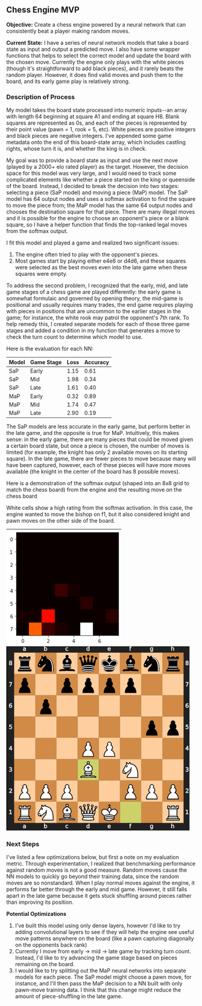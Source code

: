 ## Chess Engine MVP

**Objective:** Create a chess engine powered by a neural network that can consistently beat a player making random moves.

**Current State:** I have a series of neural network models that take a board state as input and output a predicted move. I also have some wrapper functions that helps to select the correct model and update the board with the chosen move. Currently the engine only plays with the white pieces (though it's straightforward to add black pieces), and it rarely beats the random player. However, it does find valid moves and push them to the board, and its early game play is relatively strong.

### Description of Process

My model takes the board state processed into numeric inputs--an array with length 64 beginning at square A1 and ending at square H8. Blank squares are represented as 0s, and each of the pieces is represented by their point value (pawn = 1, rook = 5, etc). White pieces are positive integers and black pieces are negative integers. I've appended some game metadata onto the end of this board-state array, which includes castling rights, whose turn it is, and whether the king is in check.

My goal was to provide a board state as input and use the next move (played by a 2000+ elo rated player) as the target. However, the decision space for this model was very large, and I would need to track some complicated elements like whether a piece started on the king or queenside of the board. Instead, I decided to break the decision into two stages: selecting a piece (SaP model) and moving a piece (MaP) model. The SaP model has 64 output nodes and uses a softmax activation to find the square to move the piece from; the MaP model has the same 64 output nodes and chooses the destination square for that piece. There are many illegal moves and it is possible for the engine to choose an opponent's piece or a blank square, so I have a helper function that finds the top-ranked legal moves from the softmax output.  

I fit this model and played a game and realized two significant issues:
1. The engine often tried to play with the opponent's pieces.
2. Most games start by playing either e4e6 or d4d6, and these squares were selected as the best moves even into the late game when these squares were empty.

To address the second problem, I recognized that the early, mid, and late game stages of a chess game are played differently: the early game is somewhat formulaic and governed by opening theory, the mid-game is positional and usually requires many trades, the end game requires playing with pieces in positions that are uncommon to the earlier stages in the game; for instance, the white rook may patrol the opponent's 7th rank. To help remedy this, I created separate models for each of those three game stages and added a condition in my function that generates a move to check the turn count to determine which model to use.

Here is the evaluation for each NN:

| Model    | Game Stage  | Loss   | Accuracy |
| -------- | ----------- | ------ | -------- |
| SaP      | Early       | 1.15   |   0.61   |
| SaP      | Mid         | 1.98   |   0.34   |
| SaP      | Late        | 1.61   |   0.40   |
| MaP      | Early       | 0.32   |   0.89   |
| MaP      | Mid         | 1.74   |   0.47   |
| MaP      | Late        | 2.90   |   0.19   |

The SaP models are less accurate in the early game, but perform better in the late game, and the opposite is true for MaP. Intuitively, this makes sense: in the early game, there are many pieces that could be moved given a certain board state, but once a piece is chosen, the number of moves is limited (for example, the knight has only 2 available moves on its starting square). In the late game, there are fewer pieces to move because many will have been captured, however, each of these pieces will have more moves available (the knight in the center of the board has 8 possible moves).

Here is a demonstration of the softmax output (shaped into an 8x8 grid to match the chess board) from the engine and the resulting move on the chess board

White cells show a high rating from the softmax activation. In this case, the engine wanted to move the bishop on f1, but it also considered knight and pawn moves on the other side of the board.

![Decision Space](decision_space.png)
![Board After Move](chess_board_screenshot.png)

### Next Steps

I've listed a few optimizations below, but first a note on my evaluation metric. Through experimentation, I realized that benchmarking performance against random moves is not a good measure. Random moves cause the NN models to quickly go beyond their training data, since the random moves are so nonstandard. When I play normal moves against the engine, it performs far better through the early and mid game. However, it still falls apart in the late game because it gets stuck shuffling around pieces rather than improving its position.

**Potential Optimizations**
1. I've built this model using only dense layers, however I'd like to try adding convolutional layers to see if they will help the engine see useful move patterns anywhere on the board (like a pawn capturing diagonally on the opponents back rank)
2. Currently I move from early -> mid -> late game by tracking turn count. Instead, I'd like to try advancing the game stage based on pieces remaining on the board. 
3. I would like to try splitting out the MaP neural networks into separate models for each piece. The SaP model might choose a pawn move, for instance, and I'll then pass the MaP decision to a NN built with only pawn-move training data. I think that this change might reduce the amount of piece-shuffling in the late game.
